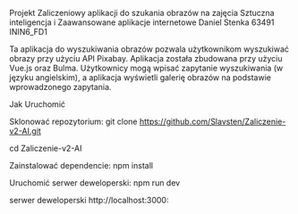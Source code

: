 Projekt Zaliczeniowy aplikacji do szukania obrazów na zajęcia Sztuczna inteligencja i Zaawansowane aplikacje internetowe
Daniel Stenka 63491 ININ6_FD1

Ta aplikacja do wyszukiwania obrazów pozwala użytkownikom wyszukiwać obrazy przy użyciu API Pixabay. Aplikacja została zbudowana przy użyciu Vue.js oraz Bulma. 
Użytkownicy mogą wpisać zapytanie wyszukiwania (w języku angielskim), a aplikacja wyświetli galerię obrazów na podstawie wprowadzonego zapytania.


Jak Uruchomić

Sklonować repozytorium:
git clone https://github.com/Slavsten/Zaliczenie-v2-AI.git

cd Zaliczenie-v2-AI

Zainstalować dependencie:
npm install

Uruchomić serwer deweloperski:
npm run dev

serwer deweloperski  http://localhost:3000:
